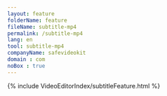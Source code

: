```yaml
---
layout: feature
folderName: feature
fileName: subtitle-mp4
permalink: /subtitle-mp4
lang: en
tool: subtitle-mp4
companyName: safevideokit
domain : com
noBox : true
---
```


{% include VideoEditorIndex/subtitleFeature.html %}

   